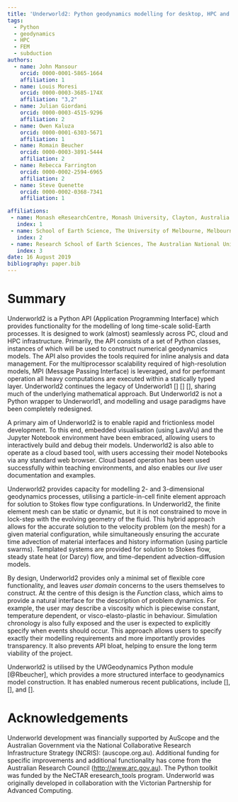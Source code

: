```yaml
---
title: 'Underworld2: Python geodynamics modelling for desktop, HPC and cloud.'
tags:
  - Python
  - geodynamics
  - HPC
  - FEM
  - subduction
authors:
  - name: John Mansour
    orcid: 0000-0001-5865-1664
    affiliation: 1
  - name: Louis Moresi
    orcid: 0000-0003-3685-174X
    affiliation: "3,2"
  - name: Julian Giordani 
    orcid: 0000-0003-4515-9296
    affiliation: 2
  - name: Owen Kaluza  
    orcid: 0000-0001-6303-5671
    affiliation: 1
  - name: Romain Beucher  
    orcid: 0000-0003-3891-5444
    affiliation: 2
  - name: Rebecca Farrington  
    orcid: 0000-0002-2594-6965
    affiliation: 2
  - name: Steve Quenette
    orcid: 0000-0002-0368-7341
    affiliation: 1

affiliations:
 - name: Monash eResearchCentre, Monash University, Clayton, Australia
   index: 1
 - name: School of Earth Science, The University of Melbourne, Melbourne, Australia
   index: 2
 - name: Research School of Earth Sciences, The Australian National University, Canberra, Australia
   index: 3
date: 16 August 2019
bibliography: paper.bib
---
```


# Summary

Underworld2 is a Python API (Application Programming Interface) which provides functionality for the modelling of long time-scale solid-Earth processes. It is designed to work (almost) seamlessly across PC, cloud and HPC infrastructure. Primarily, the API consists of a set of Python classes, instances of which will be used to construct numerical geodynamics models. The API also provides the tools required for inline analysis and data management. For the multiprocessor scalability required of high-resolution models, MPI (Message Passing Interface) is leveraged, and for performant operation all heavy computations are executed within a statically typed layer. Underworld2 continues the legacy of Underworld1 [] [] [], sharing much of the underlying mathematical approach. But Underworld2 is not a Python wrapper to Underworld1, and modelling and usage paradigms have been completely redesigned.

A primary aim of Underworld2 is to enable rapid and frictionless model development. To this end, embedded visualisation (using LavaVu) and the Jupyter Notebook environment have been embraced, allowing users to interactively build and debug their models. Underworld2 is also able to operate as a cloud based tool, with users accessing their model Notebooks via any standard web browser. Cloud based operation has been used successfully within teaching environments, and also enables our _live_ user documentation and examples. 

Underworld2 provides capacity for modelling 2- and 3-dimensional geodynamics processes, utilising a particle-in-cell finite element approach for solution to Stokes flow type configurations. In Underworld2, the finite element mesh can be static or dynamic, but it is not constrained to move in lock-step with the evolving geometry of the fluid. This hybrid approach allows for the accurate solution to the velocity problem (on the mesh) for a given material configuration, while simultaneously ensuring the accurate time advection of material interfaces and history information (using particle swarms). Templated systems are provided for solution to Stokes flow, steady state heat (or Darcy) flow, and time-dependent advection-diffusion models. 

By design, Underworld2 provides only a minimal set of flexible core functionality, and leaves _user domain_ concerns to the users themselves to construct. At the centre of this design is the _Function_ class, which aims to provide a natural interface for the description of problem dynamics. For example, the user may describe a viscosity which is piecewise constant, temperature dependent, or visco-elasto-plastic in behaviour. Simulation chronology is also fully exposed and the user is expected to explicitly specify when events should occur. This approach allows users to specify exactly their modelling requirements and more importantly provides transparency. It also prevents API bloat, helping to ensure the long term viability of the project. 

Underworld2 is utilised by the UWGeodynamics Python module [@Rbeucher], which provides a more structured interface to geodynamics model construction. It has enabled numerous recent publications, include [], [], and [].  

# Acknowledgements

Underworld development was financially supported by AuScope and the Australian Government via the National Collaborative Research Infrastructure Strategy (NCRIS): (auscope.org.au). Additional funding for specific improvements and additional functionality has come from the Australian Research Council (http://www.arc.gov.au). The Python toolkit was funded by the NeCTAR eresearch_tools program. Underworld was originally developed in collaboration with the Victorian Partnership for Advanced Computing.


